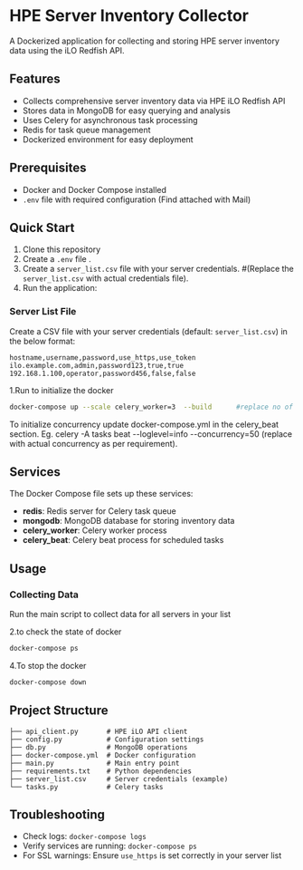# HPE Server Inventory Collector

A Dockerized application for collecting and storing HPE server inventory data using the iLO Redfish API.

## Features

- Collects comprehensive server inventory data via HPE iLO Redfish API
- Stores data in MongoDB for easy querying and analysis
- Uses Celery for asynchronous task processing
- Redis for task queue management
- Dockerized environment for easy deployment

## Prerequisites

- Docker and Docker Compose installed
- `.env` file with required configuration (Find attached with Mail)

## Quick Start

1. Clone this repository
2. Create a `.env` file .
3. Create a `server_list.csv` file with your server credentials.   #(Replace the `server_list.csv` with actual credentials file).
4. Run the application:

### Server List File

Create a CSV file with your server credentials (default: `server_list.csv`) in the below format:

```csv
hostname,username,password,use_https,use_token
ilo.example.com,admin,password123,true,true
192.168.1.100,operator,password456,false,false
```


1.Run to initialize the docker
```bash
docker-compose up --scale celery_worker=3  --build      #replace no of workers as per requirement
```
To initialize concurrency update docker-compose.yml in the celery_beat section.
Eg. celery -A tasks beat --loglevel=info --concurrency=50   (replace with actual concurrency as per requirement).

## Services

The Docker Compose file sets up these services:

- **redis**: Redis server for Celery task queue
- **mongodb**: MongoDB database for storing inventory data
- **celery_worker**: Celery worker process
- **celery_beat**: Celery beat process for scheduled tasks


## Usage

### Collecting Data

Run the main script to collect data for all servers in your list



2.to check the state of docker
```bash
docker-compose ps
```
4.To stop the docker
```bash
docker-compose down
```



## Project Structure

```
├── api_client.py       # HPE iLO API client
├── config.py           # Configuration settings
├── db.py               # MongoDB operations
├── docker-compose.yml  # Docker configuration
├── main.py             # Main entry point
├── requirements.txt    # Python dependencies
├── server_list.csv     # Server credentials (example)
└── tasks.py            # Celery tasks
```

## Troubleshooting

- Check logs: `docker-compose logs`
- Verify services are running: `docker-compose ps`
- For SSL warnings: Ensure `use_https` is set correctly in your server list

